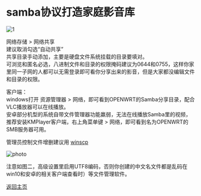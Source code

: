 # samba协议打造家庭影音库         

![1](https://user-images.githubusercontent.com/73426989/150643067-a29f5351-f2ed-4227-b7f6-79e6a0e0e86e.png)       

网络存储 > 网络共享          
建议取消勾选“自动共享”              
共享目录手动添加，主要是硬盘文件系统挂载的目录要填对。      
可浏览和匿名必选，八进制文件和目录的权限掩码建议为0644和0755，这样你家里同一子网的人都可以无需登录即可看你分享出来的影音，但是大家都没编辑文件和目录的权限。              

客户端：     
windows打开 资源管理器 > 网络，即可看到OPENWRT的Samba分享目录，配合VLC播放器可以在线播放。           
安卓部分机型的系统自带文件管理器功能羸弱，无法在线播放Samba里的视频，推荐安装KMPlayer客户端，右上角菜单键  > 网络，即可看到名为OPENWRT的SMB服务器可用。              


管理员控制文件增删建议用 [winscp](https://winscp.net/eng/download.php)               

![photo](https://user-images.githubusercontent.com/73426989/150642964-10536e56-ef54-4aee-9dde-acca537cf75e.jpg)      

注意如图二，高级设置里启用UTF8编码，否则你创建的中文名文件都是乱码在win10和安卓的相关客户端查看时）等文件管理软件。               


[返回主页](../README.md)             


